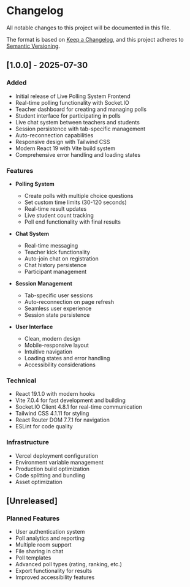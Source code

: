 # Changelog

All notable changes to this project will be documented in this file.

The format is based on [Keep a Changelog](https://keepachangelog.com/en/1.0.0/),
and this project adheres to [Semantic Versioning](https://semver.org/spec/v2.0.0.html).

## [1.0.0] - 2025-07-30

### Added

- Initial release of Live Polling System Frontend
- Real-time polling functionality with Socket.IO
- Teacher dashboard for creating and managing polls
- Student interface for participating in polls
- Live chat system between teachers and students
- Session persistence with tab-specific management
- Auto-reconnection capabilities
- Responsive design with Tailwind CSS
- Modern React 19 with Vite build system
- Comprehensive error handling and loading states

### Features

- **Polling System**

  - Create polls with multiple choice questions
  - Set custom time limits (30-120 seconds)
  - Real-time result updates
  - Live student count tracking
  - Poll end functionality with final results

- **Chat System**

  - Real-time messaging
  - Teacher kick functionality
  - Auto-join chat on registration
  - Chat history persistence
  - Participant management

- **Session Management**

  - Tab-specific user sessions
  - Auto-reconnection on page refresh
  - Seamless user experience
  - Session state persistence

- **User Interface**
  - Clean, modern design
  - Mobile-responsive layout
  - Intuitive navigation
  - Loading states and error handling
  - Accessibility considerations

### Technical

- React 19.1.0 with modern hooks
- Vite 7.0.4 for fast development and building
- Socket.IO Client 4.8.1 for real-time communication
- Tailwind CSS 4.1.11 for styling
- React Router DOM 7.7.1 for navigation
- ESLint for code quality

### Infrastructure

- Vercel deployment configuration
- Environment variable management
- Production build optimization
- Code splitting and bundling
- Asset optimization

## [Unreleased]

### Planned Features

- User authentication system
- Poll analytics and reporting
- Multiple room support
- File sharing in chat
- Poll templates
- Advanced poll types (rating, ranking, etc.)
- Export functionality for results
- Improved accessibility features
